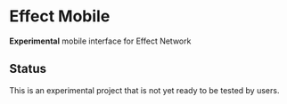 # Effect Mobile

**Experimental** mobile interface for Effect Network

## Status

This is an experimental project that is not yet ready to be tested by
users.
